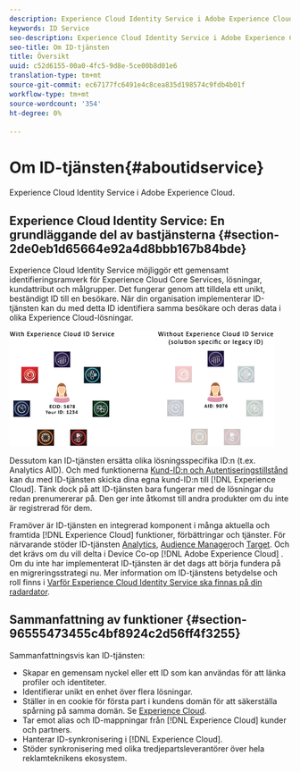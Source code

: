 ```yaml
---
description: Experience Cloud Identity Service i Adobe Experience Cloud.
keywords: ID Service
seo-description: Experience Cloud Identity Service i Adobe Experience Cloud.
seo-title: Om ID-tjänsten
title: Översikt
uuid: c52d6155-00a0-4fc5-9d8e-5ce00b8d01e6
translation-type: tm+mt
source-git-commit: ec67177fc6491e4c8cea835d198574c9fdb4b01f
workflow-type: tm+mt
source-wordcount: '354'
ht-degree: 0%

---
```



# Om ID-tjänsten{#aboutidservice}

Experience Cloud Identity Service i Adobe Experience Cloud.

<!--
mcvid-functionality.xml
-->

## Experience Cloud Identity Service: En grundläggande del av bastjänsterna {#section-2de0eb1d65664e92a4d8bbb167b84bde}

Experience Cloud Identity Service möjliggör ett gemensamt identifieringsramverk för Experience Cloud Core Services, lösningar, kundattribut och målgrupper. Det fungerar genom att tilldela ett unikt, beständigt ID till en besökare. När din organisation implementerar ID-tjänsten kan du med detta ID identifiera samma besökare och deras data i olika Experience Cloud-lösningar.

![](assets/ecid-new.png)

Dessutom kan ID-tjänsten ersätta olika lösningsspecifika ID:n (t.ex. Analytics AID). Och med funktionerna [Kund-ID:n och Autentiseringstillstånd](../reference/authenticated-state.md) kan du med ID-tjänsten skicka dina egna kund-ID:n till [!DNL Experience Cloud]. Tänk dock på att ID-tjänsten bara fungerar med de lösningar du redan prenumererar på. Den ger inte åtkomst till andra produkter om du inte är registrerad för dem.

Framöver är ID-tjänsten en integrerad komponent i många aktuella och framtida [!DNL Experience Cloud] funktioner, förbättringar och tjänster. För närvarande stöder ID-tjänsten [Analytics](http://www.adobe.com/marketing-cloud/web-analytics.html), [Audience Manager](http://www.adobe.com/marketing-cloud/data-management-platform.html)och [Target](http://www.adobe.com/marketing-cloud/testing-targeting.html). Och det krävs om du vill delta i Device Co-op [!DNL Adobe Experience Cloud] . Om du inte har implementerat ID-tjänsten är det dags att börja fundera på en migreringsstrategi nu. Mer information om ID-tjänstens betydelse och roll finns i [Varför Experience Cloud Identity Service ska finnas på din radardator](http://blogs.adobe.com/digitalmarketing/analytics/why-new-adobe-marketing-cloud-id-service-should-be-on-your-radar/).

## Sammanfattning av funktioner {#section-96555473455c4bf8924c2d56ff4f3255}

Sammanfattningsvis kan ID-tjänsten:

* Skapar en gemensam nyckel eller ett ID som kan användas för att länka profiler och identiteter.
* Identifierar unikt en enhet över flera lösningar.
* Ställer in en cookie för första part i kundens domän för att säkerställa spårning på samma domän. Se [Experience Cloud](../introduction/cookies.md).
* Tar emot alias och ID-mappningar från [!DNL Experience Cloud] kunder och partners.
* Hanterar ID-synkronisering i [!DNL Experience Cloud].
* Stöder synkronisering med olika tredjepartsleverantörer över hela reklamteknikens ekosystem.
